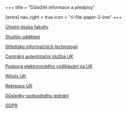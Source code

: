 +++
title = "Důležité informace a předpisy"

[extra]
nav_right = true
icon = "ri-file-paper-2-line"
+++

[Úřední deska fakulty](https://pedf.cuni.cz/PEDF-71.html)

[Studijní oddělení](https://pedf.cuni.cz/PEDF-220.html)

[Středisko informačních technologií](https://sit.pedf.cuni.cz/)

[Centrální autentizační služba UK](https://ldapuser.cuni.cz/)

[Podpora elektronického vzdělávání na UK](https://dl.cuni.cz/)

[WhoIs UK](https://is.cuni.cz/webapps/whois2)

[Rekreace UK](https://rekreace.cuni.cz/)

[Důsledky podvodného jednání](@/katedra/dpj.md)

[GDPR](https://cuni.cz/UK-9056.html)
